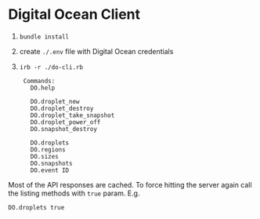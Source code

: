 Digital Ocean Client
====================

1. `bundle install`
1. create `./.env` file with Digital Ocean credentials
1. `irb -r ./do-cli.rb`

        Commands:
          DO.help

          DO.droplet_new
          DO.droplet_destroy
          DO.droplet_take_snapshot
          DO.droplet_power_off
          DO.snapshot_destroy

          DO.droplets
          DO.regions
          DO.sizes
          DO.snapshots
          DO.event ID

Most of the API responses are cached. To force hitting the server again call the listing methods with `true` param. E.g.

    DO.droplets true
